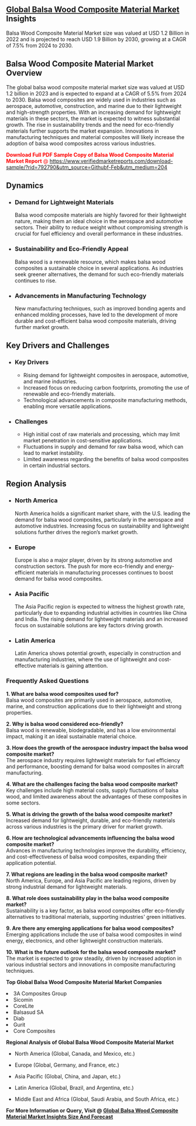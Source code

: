 <h2><a href="https://www.verifiedmarketreports.com/download-sample/?rid=792790&amp;utm_source=Githubf&amp;utm_medium=204" target="_blank">Global Balsa Wood Composite Material Market</a> Insights</h2><p>Balsa Wood Composite Material Market size was valued at USD 1.2 Billion in 2022 and is projected to reach USD 1.9 Billion by 2030, growing at a CAGR of 7.5% from 2024 to 2030.</p><p> <h2>Balsa Wood Composite Material Market Overview</h2> <p>The global balsa wood composite material market size was valued at USD 1.2 billion in 2023 and is expected to expand at a CAGR of 5.5% from 2024 to 2030. Balsa wood composites are widely used in industries such as aerospace, automotive, construction, and marine due to their lightweight and high-strength properties. With an increasing demand for lightweight materials in these sectors, the market is expected to witness substantial growth. The rise in sustainability trends and the need for eco-friendly materials further supports the market expansion. Innovations in manufacturing techniques and material composites will likely increase the adoption of balsa wood composites across various industries.</p> <p><p><span class=""><span style="color: #ff0000;"><strong>Download Full PDF Sample Copy of Balsa Wood Composite Material Market Report</strong> @ </span><a href="https://www.verifiedmarketreports.com/download-sample/?rid=792790&amp;utm_source=Githubf-Feb&amp;utm_medium=204" target="_blank">https://www.verifiedmarketreports.com/download-sample/?rid=792790&amp;utm_source=Githubf-Feb&amp;utm_medium=204</a></span></p></p> <h2>Dynamics</h2> <ul> <li><h3>Demand for Lightweight Materials</h3> Balsa wood composite materials are highly favored for their lightweight nature, making them an ideal choice in the aerospace and automotive sectors. Their ability to reduce weight without compromising strength is crucial for fuel efficiency and overall performance in these industries.</li> <li><h3>Sustainability and Eco-Friendly Appeal</h3> Balsa wood is a renewable resource, which makes balsa wood composites a sustainable choice in several applications. As industries seek greener alternatives, the demand for such eco-friendly materials continues to rise.</li> <li><h3>Advancements in Manufacturing Technology</h3> New manufacturing techniques, such as improved bonding agents and enhanced molding processes, have led to the development of more durable and cost-efficient balsa wood composite materials, driving further market growth.</li> </ul> <h2>Key Drivers and Challenges</h2> <ul> <li><h3>Key Drivers</h3> <ul> <li>Rising demand for lightweight composites in aerospace, automotive, and marine industries.</li> <li>Increased focus on reducing carbon footprints, promoting the use of renewable and eco-friendly materials.</li> <li>Technological advancements in composite manufacturing methods, enabling more versatile applications.</li> </ul> </li> <li><h3>Challenges</h3> <ul> <li>High initial cost of raw materials and processing, which may limit market penetration in cost-sensitive applications.</li> <li>Fluctuations in supply and demand for raw balsa wood, which can lead to market instability.</li> <li>Limited awareness regarding the benefits of balsa wood composites in certain industrial sectors.</li> </ul> </li> </ul> <h2>Region Analysis</h2> <ul> <li><h3>North America</h3> North America holds a significant market share, with the U.S. leading the demand for balsa wood composites, particularly in the aerospace and automotive industries. Increasing focus on sustainability and lightweight solutions further drives the region’s market growth.</li> <li><h3>Europe</h3> Europe is also a major player, driven by its strong automotive and construction sectors. The push for more eco-friendly and energy-efficient materials in manufacturing processes continues to boost demand for balsa wood composites.</li> <li><h3>Asia Pacific</h3> The Asia Pacific region is expected to witness the highest growth rate, particularly due to expanding industrial activities in countries like China and India. The rising demand for lightweight materials and an increased focus on sustainable solutions are key factors driving growth.</li> <li><h3>Latin America</h3> Latin America shows potential growth, especially in construction and manufacturing industries, where the use of lightweight and cost-effective materials is gaining attention.</li> </ul> <h3>Frequently Asked Questions</h3> <p><strong>1. What are balsa wood composites used for?</strong><br> Balsa wood composites are primarily used in aerospace, automotive, marine, and construction applications due to their lightweight and strong properties.</p> <p><strong>2. Why is balsa wood considered eco-friendly?</strong><br> Balsa wood is renewable, biodegradable, and has a low environmental impact, making it an ideal sustainable material choice.</p> <p><strong>3. How does the growth of the aerospace industry impact the balsa wood composite market?</strong><br> The aerospace industry requires lightweight materials for fuel efficiency and performance, boosting demand for balsa wood composites in aircraft manufacturing.</p> <p><strong>4. What are the challenges facing the balsa wood composite market?</strong><br> Key challenges include high material costs, supply fluctuations of balsa wood, and limited awareness about the advantages of these composites in some sectors.</p> <p><strong>5. What is driving the growth of the balsa wood composite market?</strong><br> Increased demand for lightweight, durable, and eco-friendly materials across various industries is the primary driver for market growth.</p> <p><strong>6. How are technological advancements influencing the balsa wood composite market?</strong><br> Advances in manufacturing technologies improve the durability, efficiency, and cost-effectiveness of balsa wood composites, expanding their application potential.</p> <p><strong>7. What regions are leading in the balsa wood composite market?</strong><br> North America, Europe, and Asia Pacific are leading regions, driven by strong industrial demand for lightweight materials.</p> <p><strong>8. What role does sustainability play in the balsa wood composite market?</strong><br> Sustainability is a key factor, as balsa wood composites offer eco-friendly alternatives to traditional materials, supporting industries' green initiatives.</p> <p><strong>9. Are there any emerging applications for balsa wood composites?</strong><br> Emerging applications include the use of balsa wood composites in wind energy, electronics, and other lightweight construction materials.</p> <p><strong>10. What is the future outlook for the balsa wood composite market?</strong><br> The market is expected to grow steadily, driven by increased adoption in various industrial sectors and innovations in composite manufacturing techniques.</p> </p><p><strong>Top Global Balsa Wood Composite Material Market Companies</strong></p><div data-test-id=""><p><li>3A Composites Group</li><li> Sicomin</li><li> CoreLite</li><li> Balsasud SA</li><li> Diab</li><li> Gurit</li><li> Core Composites</li></p><div><strong>Regional Analysis of&nbsp;Global Balsa Wood Composite Material Market</strong></div><ul><li dir="ltr"><p dir="ltr">North America&nbsp;(Global, Canada, and Mexico, etc.)</p></li><li dir="ltr"><p dir="ltr">Europe (Global, Germany, and France, etc.)</p></li><li dir="ltr"><p dir="ltr">Asia Pacific&nbsp;(Global, China, and Japan, etc.)</p></li><li dir="ltr"><p dir="ltr">Latin America&nbsp;(Global, Brazil, and Argentina, etc.)</p></li><li dir="ltr">Middle East and Africa&nbsp;(Global, Saudi Arabia, and South Africa, etc.)</li></ul><p><strong>For More Information or Query, Visit @&nbsp;</strong><strong><a href="https://www.verifiedmarketreports.com/product/balsa-wood-composite-material-market/?utm_source=Githubf&amp;utm_medium=204" target="_blank">Global Balsa Wood Composite Material Market Insights Size And Forecast</a></strong></p></div>
